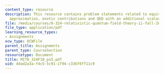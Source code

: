 ```yaml
---
content_type: resource
description: This resource contains problem statements related to equivalent photon
  approximation, exotic contributions and QED with an additional scalar field.
file: /media/courses/8-324-relativistic-quantum-field-theory-ii-fall-2010/4dad2a3af4c55c911f94c336f6ff11c9_MIT8_324F10_ps5.pdf
file_type: application/pdf
learning_resource_types:
- Assignments
ocw_type: OCWFile
parent_title: Assignments
parent_type: CourseSection
resourcetype: Document
title: MIT8_324F10_ps5.pdf
uid: 4dad2a3a-f4c5-5c91-1f94-c336f6ff11c9
---
```


